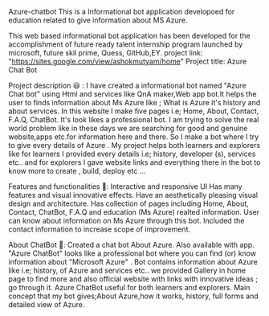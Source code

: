Azure-chatbot
This is a Informational bot application developoed for education related to give information about MS Azure.

This web based informational bot application has been developed for the accomplishment of future ready talent internship program launched by microsoft, future skil prime, Quess, GitHub,EY. project link: "https://sites.google.com/view/ashokmutyam/home" Project title: Azure Chat Bot

Project description 😃 :
I have created a informational bot named "Azure Chat bot" using Html and services like QnA maker,Web app bot.It helps the user to finds information about Ms Azure like ; What is Azure it's history and about services. In this website I make five pages i.e; Home, About, Contact, F.A.Q, ChatBot. It's look likes a professional bot. I am trying to solve the real world problem like in these days we are searching for good and genuine website,apps etc.for information here and there. So I make a bot where I try to give every details of Azure . My project helps both learners and explorers like for learners I provided every details i.e; history, developer (s), services etc.. and for explorers I gave website links and everything there in the bot to know more to create , build, deploy etc ...

Features and functionalities 🧐:
Interactive and responsive UI Has many features and visual innovative effects. Have an aesthetically pleasing visual design and architecture. Has collection of pages including Home, About, Contact, ChatBot, F.A.Q and education (Ms Azure) realted information. User can know about information on Ms Azure through this bot. Included the contact information to increase scope of improvement.

About ChatBot 💬:
Created a chat bot About Azure. Also available with app. "Azure ChatBot" looks like a professional bot where you can find (or) know information about "Microsoft Azure" . Bot contains information about Azure like i.e; history, of Azure and services etc.. we provided Gallery in home page to find more and also official website with links with innovative ideas ; go through it. Azure ChatBot useful for both learners and explorers. Main concept that my bot gives;About Azure,how it works, history, full forms and detailed view of Azure.
